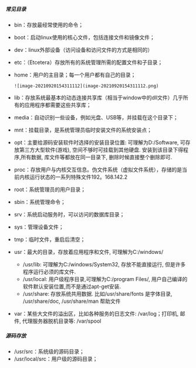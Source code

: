 ##### 常见目录

* bin：存放最经常使用的命令；

* boot：启动linux使用的核心文件，包括连接文件和镜像文件；

* dev：linux外部设备（访问设备和访问文件的方式是相同的）

* etc：（Etcetera）存放所有的系统管理所需的配置文件和子目录；

* home：用户的主目录；每一个用户都有自己的目录；

      ![image-20210920154311112](image-20210920154311112.png)

* lib：存放系统最基本的动态连接共享库（相当于window中的dll文件）几乎所有的应用程序都需要这些共享库；

* media：自动识别一些设备，例如光盘、USB等，并挂载在这个目录下；

* mnt：挂载目录，是系统管理员临时安装文件的系统安装点；

* opt：主要给源码安装软件时选择的安装目录位置: 可理解为D:/Software, 可存放第三方大型软件(游戏), 空间不够时可挂载到其他硬盘. 安装到该目录下得程序,所有数据, 库文件等都放在同一目录下, 删除时候直接整个删除即可.

* proc：存放用户与内核交互信息。伪文件系统（虚拟文件系统），存储的是当前内核运行状态的一系列特殊文件192。168.142.2

* root：系统管理员的用户目录；

* sbin：系统管理命令；

* srv：系统启动服务时，可以访问的数据库目录；

* sys：管理设备文件；

* tmp：临时文件，重启后清空；

* usr：最大的目录，存放着应用程序和文件, 可理解为C:/windows/

  *   /usr/lib: 可理解为C:/windows/System32, 存放不能直接运行, 但是许多程序运行必须的库文件.
  *   /usr/local: 用户级程序目录,可理解为C:/program Files/, 用户自己编译的软件默认安装位置,而不是通过apt-get安装.
  *   /usr/share: 存放系统共用数据. 比如/usr/share/fonts 是字体目录, /usr/share/doc, /usr/share/man 帮助文件

* var：某些大文件的溢出区，比如各种服务的日志文件: /var/log；打印机, 邮件, 代理服务器脱机目录等: /var/spool

##### 源码存放

*   /usr/src：系统级的源码目录；
*   /usr/local/src：用户级的源码目录；
